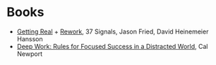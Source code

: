 Books
===============

* [Getting Real](https://gettingreal.37signals.com/) + [Rework](https://www.amazon.com/dp/0307463745), 37 Signals, Jason Fried, David Heinemeier Hansson
* [Deep Work: Rules for Focused Success in a Distracted World](https://www.goodreads.com/book/show/25744928-deep-work), Cal Newport
